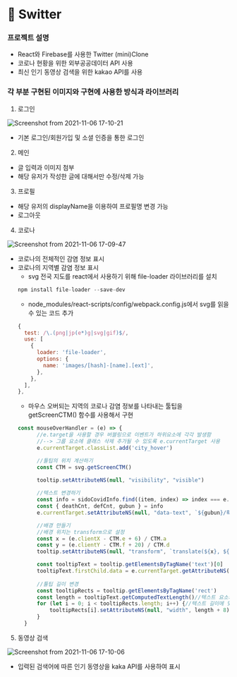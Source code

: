 # 🍬 Switter 
### 프로젝트 설명
* React와 Firebase를 사용한 Twitter (mini)Clone
* 코로나 현황을 위한 외부공공데이터 API 사용
* 최신 인기 동영상 검색을 위한 kakao API를 사용

### 각 부분 구현된 이미지와 구현에 사용한 방식과 라이브러리
1. 로그인

![Screenshot from 2021-11-06 17-10-21](https://user-images.githubusercontent.com/74355328/140602911-c095bbe8-a3f1-48fb-b3cc-0ae6ea067996.png)

* 기본 로그인/회원가입 및 소셜 인증을 통한 로그인


2. 메인

* 글 입력과 이미지 첨부
* 해당 유저가 작성한 글에 대해서만 수정/삭제 가능


3. 프로필

* 해당 유저의 displayName을 이용하여 프로필명 변경 가능 
* 로그아웃


4. 코로나 

![Screenshot from 2021-11-06 17-09-47](https://user-images.githubusercontent.com/74355328/140602904-6fda6fba-85dd-4144-891f-051bc47b0054.png)

* 코로나의 전체적인 감염 정보 표시
* 코로나의 지역별 감염 정보 표시
  * svg 전국 지도를 react에서 사용하기 위해 file-loader 라이브러리를 설치
  ```javascript
  npm install file-loader --save-dev
  ```
   * node_modules/react-scripts/config/webpack.config.js에서 svg를 읽을 수 있는 코드 추가
  ```javascript
  {
    test: /\.(png|jp(e*)g|svg|gif)$/,
    use: [
      {
        loader: 'file-loader',
        options: {
          name: 'images/[hash]-[name].[ext]',
        },
      },
    ],
  },
  ```
   * 마우스 오버되는 지역의 코로나 감염 정보를 나타내는 툴팁을 getScreenCTM() 함수를 사용해서 구현
  ```javascript
  const mouseOverHandler = (e) => {
        //e.target을 사용할 경우 버블링으로 이벤트가 하위요소에 각각 발생함
        //--> 그룹 요소에 클래스 삭제 추가될 수 있도록 e.currentTarget 사용 
        e.currentTarget.classList.add('city_hover')

        //툴팁의 위치 계산하기
        const CTM = svg.getScreenCTM()
       
        tooltip.setAttributeNS(null, "visibility", "visible")

        //텍스트 변경하기
        const info = sidoCovidInfo.find((item, index) => index === e.currentTarget.tabIndex)
        const { deathCnt, defCnt, gubun } = info
        e.currentTarget.setAttributeNS(null, "data-text", `${gubun}/확진자:${defCnt}명/사망자:${deathCnt}명`)

        //배경 만들기
        //배경 위치는 transform으로 설정 
        const x = (e.clientX - CTM.e + 6) / CTM.a
        const y = (e.clientY - CTM.f + 20) / CTM.d
        tooltip.setAttributeNS(null, "transform", `translate(${x}, ${y})`)

        const tooltipText = tooltip.getElementsByTagName('text')[0]
        tooltipText.firstChild.data = e.currentTarget.getAttributeNS(null, "data-text");
        
        //툴팁 길이 변경 
        const tooltipRects = tooltip.getElementsByTagName('rect')
        const length = tooltipText.getComputedTextLength()//텍스트 요소의 길이 구하기
        for (let i = 0; i < tooltipRects.length; i++) {//텍스트 길이에 맞게 넓이 변경
            tooltipRects[i].setAttributeNS(null, "width", length + 8);
        }    
    }
   ```

5. 동영상 검색

![Screenshot from 2021-11-06 17-10-06](https://user-images.githubusercontent.com/74355328/140602914-7a9f1ac9-c90f-46da-8719-42bf85a338c5.png)

* 입력된 검색어에 따른 인기 동영상을 kaka API를 사용하여 표시
